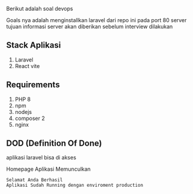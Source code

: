 Berikut adalah soal devops 

Goals nya adalah menginstallkan laravel dari repo ini pada port 80 server tujuan 
informasi server akan diberikan sebelum interview dilakukan

## Stack Aplikasi
1. Laravel 
2. React vite

## Requirements 
1. PHP 8 
1. npm 
1. nodejs
1. composer 2
1. nginx 

## DOD (Definition Of Done)
aplikasi laravel bisa di akses 

Homepage Aplikasi Memunculkan 
```
Selamat Anda Berhasil
Aplikasi Sudah Running dengan enviroment production
```